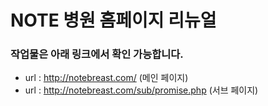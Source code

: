 # NOTE 병원 홈페이지 리뉴얼

### 작업물은 아래 링크에서 확인 가능합니다.

- url : http://notebreast.com/ (메인 페이지)
- url : http://notebreast.com/sub/promise.php (서브 페이지)
